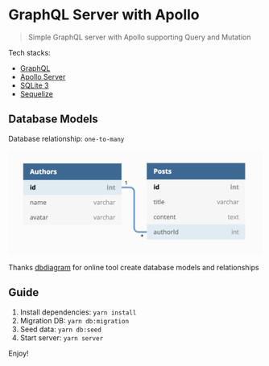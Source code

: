 # GraphQL Server with Apollo

> Simple GraphQL server with Apollo supporting Query and Mutation

Tech stacks:

- [GraphQL](https://graphql.org/)
- [Apollo Server](https://www.apollographql.com/docs/apollo-server/)
- [SQLite 3](https://www.sqlite.org/index.html)
- [Sequelize](http://docs.sequelizejs.com/)

## Database Models

Database relationship: `one-to-many`

![Database models](./images/db-models.png)

Thanks [dbdiagram](https://dbdiagram.io/) for online tool create database models and relationships

## Guide

1. Install dependencies: `yarn install`
2. Migration DB: `yarn db:migration`
3. Seed data: `yarn db:seed`
4. Start server: `yarn server`

Enjoy!
